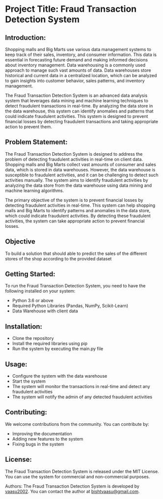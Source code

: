 # Project Title: Fraud Transaction Detection System

## Introduction:

Shopping malls and Big Marts use various data management systems to keep track of their sales, inventory, and consumer information. This data is essential in forecasting future demand and making informed decisions about inventory management. Data warehousing is a commonly used approach to manage such vast amounts of data. Data warehouses store historical and current data in a centralized location, which can be analyzed to gain insights into customer behavior, sales patterns, and inventory management.

The Fraud Transaction Detection System is an advanced data analysis system that leverages data mining and machine learning techniques to detect fraudulent transactions in real-time. By analyzing the data store in the data warehouse, this system can identify anomalies and patterns that could indicate fraudulent activities. This system is designed to prevent financial losses by detecting fraudulent transactions and taking appropriate action to prevent them.

## Problem Statement:

The Fraud Transaction Detection System is designed to address the problem of detecting fraudulent activities in real-time on client data. Shopping malls and Big Marts collect vast amounts of consumer and sales data, which is stored in data warehouses. However, the data warehouse is susceptible to fraudulent activities, and it can be challenging to detect such activities manually. The system aims to identify fraudulent activities by analyzing the data store from the data warehouse using data mining and machine learning algorithms.

The primary objective of the system is to prevent financial losses by detecting fraudulent activities in real-time. This system can help shopping malls and Big Marts to identify patterns and anomalies in the data store, which could indicate fraudulent activities. By detecting these fraudulent activities, the system can take appropriate action to prevent financial losses.

## Objective
To build a solution that should able to predict the sales of the different stores of the shop according to the provided dataset

## Getting Started:
To run the Fraud Transaction Detection System, you need to have the following installed on your system:

-   Python 3.6 or above
-   Required Python Libraries (Pandas, NumPy, Scikit-Learn)
-   Data Warehouse with client data

## Installation:

-   Clone the repository
-   Install the required libraries using pip
-   Run the system by executing the main.py file

## Usage:

-   Configure the system with the data warehouse
-   Start the system
-   The system will monitor the transactions in real-time and detect any fraudulent activities
-   The system will notify the admin of any detected fraudulent activities

## Contributing:
We welcome contributions from the community. You can contribute by:

-   Improving the documentation
-   Adding new features to the system
-   Fixing bugs in the system

## License:
The Fraud Transaction Detection System is released under the MIT License. You can use the system for commercial and non-commercial purposes.

Authors:
The Fraud Transaction Detection System is developed by [vaasu2002](github.com/vaasu2002). You can contact the author at [bishtvaasu@gmail.com](bishtvaasu@gmail.com).